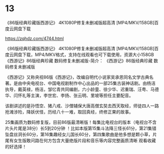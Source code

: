 # 13
《86版经典珍藏版西游记》 4K1080P修复未删减版超高清 [MP4/MKV/158GB]百度云网盘下载

https://zqhdz.com/4744.html

《86版经典珍藏版西游记》 4K1080P修复未删减版超高清 [MP4/MKV/158GB]百度云网盘下载，MP4/MKV格式，支持在线观看也可下载使用，资源大小158GB
《西游记》86版经典珍藏 数码修复未删减版-简介：
《西游记》86版经典珍藏 数码修复未删减版

《西游记》又称央视86版《西游记》，改编自明代小说家吴承恩同名文学古典名著。是由中央电视台、中国电视剧制作中心出品的一部25集古装神话剧。由杨洁执导，戴英禄，杨洁，邹忆青共同编剧，六小龄童、徐少华、迟重瑞、汪粤、马德华、闫怀礼等主演，李世宏、李扬、张云明、里坡等担任主要配音。

该剧讲述的是孙悟空、猪八戒、沙僧辅保大唐高僧玄奘去西天取经，师徒四人一路抢滩涉险，降妖伏怪，历经八十一难，取回真经，终修正果的故事。

25集画质为数码修复版，目前86版最清晰版！每集比电视台的版本（电视台不含片头片尾是38分）长5到20分钟 ！比如本版第15集斗法降三怪长61分，第21集错坠盘丝洞长60分，第16集趣经女儿国长60分，第四集歌曲是他多想是颗小草，片尾有女生版敢问路在何方包含大量绝版片段和音乐等内容完整画质清晰 观看收藏的好选择！
